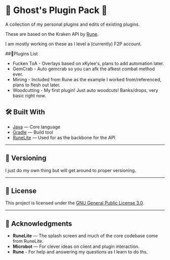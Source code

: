# 👻 Ghost's Plugin Pack 👻

A collection of my personal plugins and edits of existing plugins.

These are based on the Kraken API by [Rune](https://github.com/cbartram/kraken-api).

I am mostly working on these as I level a (currently) F2P account.

##🔌Plugins List
 * Fucken ToA - Overlays based on xKylee's, plans to add automation later.
 * GemCrab - Auto gemcrab so you can afk the afkest combat method ever.
 * Mining - Included from Rune as the example I worked from/referenced, plans to flesh out later.
 * Woodcutting - My first plugin! Just auto woodcuts! Banks/drops, very basic right now.

## 🛠 Built With

* [Java](https://www.java.org/) — Core language
* [Gradle](https://gradle.org/) — Build tool
* [RuneLite](https://runelite.net) — Used for as the backbone for the API

---

## 🔖 Versioning

I just do my own thing but will get around to proper versioning.

---

## 📜 License

This project is licensed under the [GNU General Public License 3.0](LICENSE.md).

---

## 🙏 Acknowledgments

* **RuneLite** — The splash screen and much of the core codebase come from RuneLite.
* **Microbot** — For clever ideas on client and plugin interaction.
* **Rune** - For help and answering my questions as I learn to do ths.
